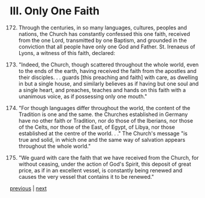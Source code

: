 # III. Only One Faith

172. Through the centuries, in so many languages, cultures, peoples and nations, the Church has constantly confessed this one faith, received from the one Lord, transmitted by one Baptism, and grounded in the conviction that all people have only one God and Father. St. Irenaeus of Lyons, a witness of this faith, declared:

173. "Indeed, the Church, though scattered throughout the whole world, even to the ends of the earth, having received the faith from the apostles and their disciples. . . guards [this preaching and faith] with care, as dwelling in but a single house, and similarly believes as if having but one soul and a single heart, and preaches, teaches and hands on this faith with a unanimous voice, as if possessing only one mouth."

174. "For though languages differ throughout the world, the content of the Tradition is one and the same. the Churches established in Germany have no other faith or Tradition, nor do those of the Iberians, nor those of the Celts, nor those of the East, of Egypt, of Libya, nor those established at the centre of the world. . ." The Church's message "is true and solid, in which one and the same way of salvation appears throughout the whole world."

175. "We guard with care the faith that we have received from the Church, for without ceasing, under the action of God's Spirit, this deposit of great price, as if in an excellent vessel, is constantly being renewed and causes the very vessel that contains it to be renewed."

[previous](https://github.com/Tenari/non-fiction/blob/master/catechism/__P10.md) | [next](https://github.com/Tenari/non-fiction/blob/master/catechism/__P12.md)